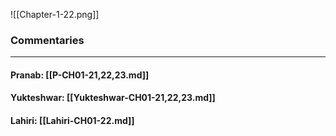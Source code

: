 ![[Chapter-1-22.png]]

### Commentaries

---

#### Pranab: [[P-CH01-21,22,23.md]]

#### Yukteshwar: [[Yukteshwar-CH01-21,22,23.md]]

#### Lahiri: [[Lahiri-CH01-22.md]]
